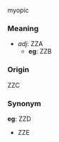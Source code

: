 myopic
### Meaning
+ _adj_: ZZA
    + __eg__: ZZB

### Origin

ZZC

### Synonym

__eg__: ZZD

+ ZZE


